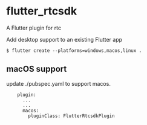 # flutter_rtcsdk

A  Flutter plugin for rtc

Add desktop support to an existing Flutter app
```
$ flutter create --platforms=windows,macos,linux .
```

## macOS support

update ./pubspec.yaml to support macos.
```
    plugin:
      ...
      ...
      macos:
        pluginClass: FlutterRtcsdkPlugin

```


